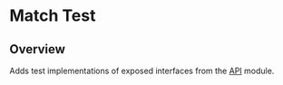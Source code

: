 # Match Test

## Overview

<!-- Explanation of this module's responsibilities. -->

Adds test implementations of exposed interfaces from the [API](../api) module. 